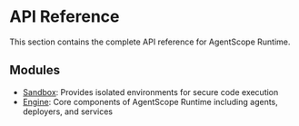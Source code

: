 # API Reference

This section contains the complete API reference for AgentScope Runtime.

## Modules

- [Sandbox](sandbox.md): Provides isolated environments for secure code execution
- [Engine](engine.md): Core components of AgentScope Runtime including agents, deployers, and services